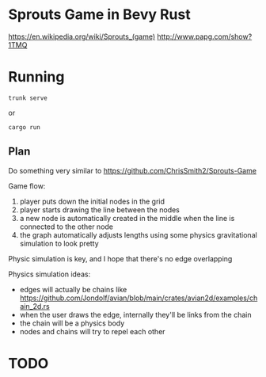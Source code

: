 # Sprouts Game in Bevy Rust

https://en.wikipedia.org/wiki/Sprouts_(game)
http://www.papg.com/show?1TMQ

# Running

```
trunk serve
```

or

```
cargo run
```

## Plan

Do something very similar to https://github.com/ChrisSmith2/Sprouts-Game

Game flow:

1. player puts down the initial nodes in the grid
1. player starts drawing the line between the nodes
1. a new node is automatically created in the middle when the line is connected to the other node
1. the graph automatically adjusts lengths using some physics gravitational simulation to look pretty

Physic simulation is key, and I hope that there's no edge overlapping

Physics simulation ideas:

- edges will actually be chains like https://github.com/Jondolf/avian/blob/main/crates/avian2d/examples/chain_2d.rs
- when the user draws the edge, internally they'll be links from the chain
- the chain will be a physics body
- nodes and chains will try to repel each other

# TODO
